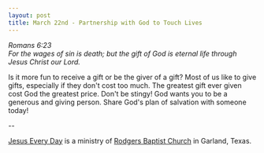 ```yaml
---
layout: post
title: March 22nd - Partnership with God to Touch Lives
---
```


_Romans 6:23  
For the wages of sin is death; but the gift of God is eternal life
through Jesus Christ our Lord._

Is it more fun to receive a gift or be the giver of a gift? Most of
us like to give gifts, especially if they don't cost too much. The
greatest gift ever given cost God the greatest price. Don't be
stingy! God wants you to be a generous and giving person. Share God's
plan of salvation with someone today!

 --

<a href=http://jesuseveryday.net>Jesus Every Day</a> is a ministry of <a href=http://rodgersbaptist.net>Rodgers Baptist Church</a> in Garland, Texas.
